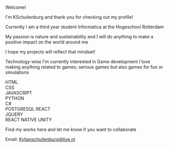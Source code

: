 Welcome!

I'm KSchuilenburg and thank you for checking out my profile!

Currently I am a third year student Informatica at the Hogeschool Rotterdam

My passion is nature and sustainability and I will do anything to make a positive impact on the world around me

I hope my projects will reflect that mindset!

Technology-wise I'm currently interested in Game development
I love making anything related to games; serious games but also games for fun or simulations

HTML                
CSS               
JAVASCRIPT                
PYTHON              
C#                
POSTGRESQL
REACT               
JQUERY            
REACT NATIVE
UNITY

Find my works here and let me know if you want to collaborate 

Email: Kylianschuilenburg@live.nl
